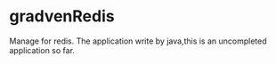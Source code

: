# gradvenRedis
Manage for redis.
The application write by java,this is an uncompleted application so far.
